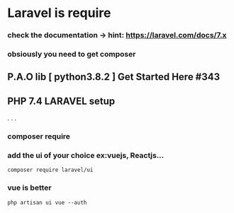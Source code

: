 # Laravel is require 

### check the documentation -> hint: https://laravel.com/docs/7.x
### obsiously you need to get composer



## P.A.O lib [ python3.8.2 ] Get Started Here #343

## PHP 7.4 LARAVEL setup 
. . .
### composer require
### add the ui of your choice ex:vuejs, Reactjs...

`composer require laravel/ui`
### vue is better 
`php artisan ui vue --auth`
